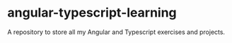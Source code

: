 # angular-typescript-learning
A repository to store all my Angular and Typescript exercises and projects.

